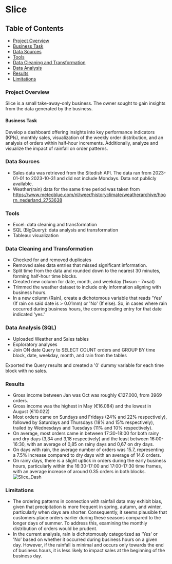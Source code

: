 # Slice



## Table of Contents
- [Project Overview](#project-overview)
- [Business Task](#business-task)
- [Data Sources](#data-sources)
- [Tools](#tools)
- [Data Cleaning and Transformation](#data-cleaning-and-transformation)
- [Data Analysis](#data-analysis)
- [Results](#results)
- [Limitations](#limitations)



### Project Overview
Slice is a small take-away-only business. The owner sought to gain insights from the data generated by the business.

#### Business Task
Develop a dashboard offering insights into key performance indicators (KPIs), monthly sales, visualization of the weekly order distribution, and an analysis of orders within half-hour increments. 
Additionally, analyze and visualize the impact of rainfall on order patterns.

### Data Sources
- Sales data was retrieved from the Sitedish API. The data ran from 2023-01-01 to 2023-10-31 and did not include Mondays. Data not publicly available.
- Weather(rain) data for the same time period was taken from https://www.meteoblue.com/nl/weer/historyclimate/weatherarchive/hoorn_nederland_2753638

### Tools
- Excel: data cleaning and transformation
- SQL (BigQuery): data analysis and transformation
- Tableau: visualization

### Data Cleaning and Transformation
- Checked for and removed duplicates
- Removed sales data entries that missed significant information.
-	Split time from the data and rounded down to the nearest 30 minutes, forming half-hour time blocks.
- Created new column for date, month, and weekday (1=sun - 7=sat)
- Trimmed the weather dataset to include only information aligning with business hours.
- In a new column (Rain), create a dichotomous variable that reads 'Yes' (If rain on said date is > 0.01mm) or 'No' (If else). So, in cases where rain occurred during business hours, the corresponding entry for that date indicated 'yes.'


### Data Analysis (SQL)
- Uploaded Weather and Sales tables
- Exploratory analyses
- Join ON date Query to SELECT COUNT orders and GROUP BY time block, date, weekday, month, and rain from the tables

Exported the Query results and created a '0' dummy variable for each time block with no sales.



### Results
- Gross income between Jan was Oct was roughly €127.000, from 3969 orders.
- Gross income was the highest in May (€16.084) and the lowest in August (€10.022)
- Most orders came on Sundays and Fridays (24% and 22% respectively), followed by Saturdays and Thursdays (18% and 15% respectively), trailed by Wednesdays and Tuesdays (11% and 10% respectively).
- On average, most orders came in between 17:30-18:00 for both rainy and dry days (3,34 and 3,18 respectively) and the least between 16:00-16:30, with an average of 0,85 on rainy days and 0,67 on dry days.
- On days with rain, the average number of orders was 15.7, representing a 7.5% increase compared to dry days with an average of 14.6 orders.
- On rainy days, there is a slight uptick in orders during the early business hours, particularly within the 16:30-17:00 and 17:00-17:30 time frames, with an average increase of around 0.35 orders in both blocks.
![Slice_Dash](https://github.com/Roenhoogland/Portfolio/blob/main/assets/images/Slice_Dash.png)


### Limitations
- The ordering patterns in connection with rainfall data may exhibit bias, given that precipitation is more frequent in spring, autumn, and winter, particularly when days are shorter. Consequently, it seems plausible that customers place orders earlier during these seasons compared to the longer days of summer. To address this, examining the monthly distribution of orders would be prudent.
- In the current analysis, rain is dichotomously categorized as 'Yes' or 'No' based on whether it occurred during business hours on a given day. However, if the rainfall is minimal and occurs only towards the end of business hours, it is less likely to impact sales at the beginning of the business day. 
